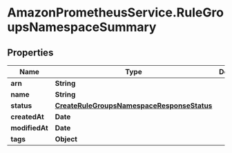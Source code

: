 # AmazonPrometheusService.RuleGroupsNamespaceSummary

## Properties

Name | Type | Description | Notes
------------ | ------------- | ------------- | -------------
**arn** | **String** |  | 
**name** | **String** |  | 
**status** | [**CreateRuleGroupsNamespaceResponseStatus**](CreateRuleGroupsNamespaceResponseStatus.md) |  | 
**createdAt** | **Date** |  | 
**modifiedAt** | **Date** |  | 
**tags** | **Object** |  | [optional] 


